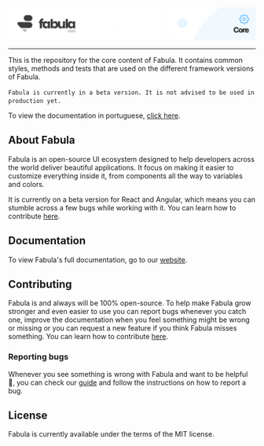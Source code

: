 <a href="https://www.fabulaui.com" target="_blank">
    <img alt="Fabula Core" src="https://github.com/fabula-ui/core/blob/master/.github/assets/fabula-github-core.svg">
</a>

---

This is the repository for the core content of Fabula. It contains common styles, methods and tests that are used on the different framework versions of Fabula.

`Fabula is currently in a beta version. It is not advised to be used in production yet.`

To view the documentation in portuguese, [click here](https://github.com/fabula-ui/core/blob/master/.github/docs/pt/README.md).

## About Fabula

Fabula is an open-source UI ecosystem designed to help developers across the world deliver beautiful applications. It focus on making it easier to customize everything inside it, from components all the way to variables and colors.

It is currently on a beta version for React and Angular, which means you can stumble across a few bugs while working with it. You can learn how to contribute [here](https://github.com/fabula-ui/core/blob/master/.github/docs/en/contributing.md).

## Documentation

To view Fabula's full documentation, go to our [website](https://www.fabulaui.com/docs).

## Contributing

Fabula is and always will be 100% open-source. To help make Fabula grow stronger and even easier to use you can report bugs whenever you catch one, improve the documentation when you feel something might be wrong or missing or you can request a new feature if you think Fabula misses something. You can learn how to contribute [here](https://github.com/fabula-ui/core/blob/master/.github/docs/en/contributing.md).

### Reporting bugs

Whenever you see something is wrong with Fabula and want to be helpful 💙, you can check our [guide](https://github.com/fabula-ui/react/blob/master/.github/reporting-bugs.md) and follow the instructions on how to report a bug.

## License

Fabula is currently available under the terms of the MIT license.